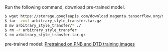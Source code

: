 Run the following command, download pre-trained model.
```bash
$ wget https://storage.googleapis.com/download.magenta.tensorflow.org/models/arbitrary_style_transfer.tar.gz
$ tar -zxvf arbitrary_style_transfer.tar.gz
$ mv arbitrary_style_transfer/* ./
$ rm -r arbitrary_style_transfer
$ rm arbitrary_style_transfer.tar.gz
```

pre-trained model: [Pretrained on PNB and DTD training images](https://storage.googleapis.com/download.magenta.tensorflow.org/models/arbitrary_style_transfer.tar.gz)
